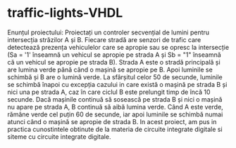 # traffic-lights-VHDL
Enunțul proiectului:
Proiectați un controler secvențial de lumini pentru intersecția străzilor A și B. Fiecare stradă are
senzori de trafic care detectează prezența vehiculelor care se apropie sau se opresc la intersecție
(Sa = '1' înseamnă un vehicul se apropie pe strada A și Sb = "1" înseamnă că un vehicul se apropie pe strada B). Strada A este o stradă principală și
are lumina verde până când o mașină se apropie pe B. Apoi luminile se schimbă și B are o lumină verde. La sfârșitul celor 50 de secunde, luminile se schimbă 
înapoi cu excepția cazului in care există o mașină pe strada B și nici una pe strada A, caz în care ciclul B este prelungit timp de încă 10 secunde.
Dacă mașinile continuă să sosească pe strada B și nici o mașină nu apare pe strada A, B continuă să aibă lumina verde. Când A este verde, rămâne verde cel puțin
60 de secunde, iar apoi luminile se schimbă numai atunci când o mașină se apropie de strada B.
 In acest proiect, am pus in practica cunostintele obtinute de la materia de circuite integrate digitale si siteme cu circuite integrate digitale.
